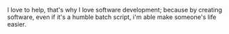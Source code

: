 <!-- - 👋 Hi, I’m @rafaga12
- 👀 I’m interested in ...
- 🌱 I’m currently learning ...
- 💞️ I’m looking to collaborate on ...
- 📫 How to reach me ...
-->
<!---
rafaga12/rafaga12 is a ✨ special ✨ repository because its `README.md` (this file) appears on your GitHub profile.
You can click the Preview link to take a look at your changes.
--->

I love to help, that's why I love software development; because by creating software, even if it's a humble batch script, i'm able make someone's life easier.
